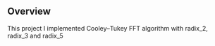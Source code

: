 ## Overview
This project I implemented Cooley–Tukey FFT algorithm with radix_2, radix_3 and radix_5 



